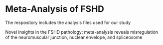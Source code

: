 # Meta-Analysis of FSHD

The respository includes the analysis files used for our study

Novel insights in the FSHD pathology: meta-analysis reveals misregulation of the neuromuscular junction, nuclear envelope, and spliceosome

